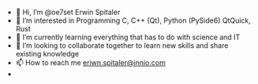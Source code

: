- 👋 Hi, I’m @oe7set   Erwin Spitaler
- 👀 I’m interested in Programming C, C++ (Qt), Python (PySide6) QtQuick, Rust
- 🌱 I’m currently learning everything that has to do with science and IT
- 💞️ I’m looking to collaborate together to learn new skills and share existing knowledge
- 📫 How to reach me eriwn.spitaler@innio.com 
- 
<!---
oe7set/oe7set is a ✨ special ✨ repository because its `README.md` (this file) appears on your GitHub profile.
You can click the Preview link to take a look at your changes.
--->
